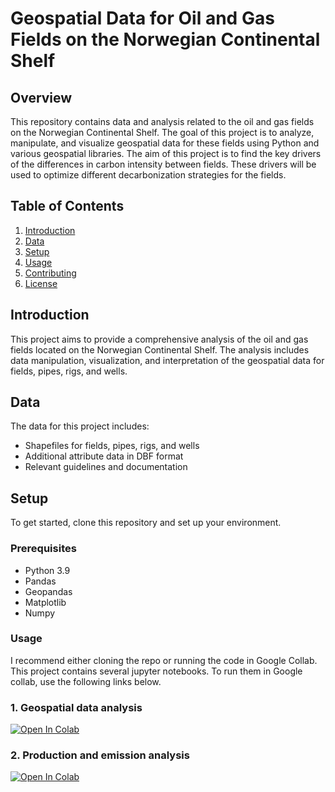 # Geospatial Data for Oil and Gas Fields on the Norwegian Continental Shelf

## Overview

This repository contains data and analysis related to the oil and gas fields on the Norwegian Continental Shelf. The goal of this project is to analyze, manipulate, and visualize geospatial data for these fields using Python and various geospatial libraries. The aim of this project is to find the key drivers of the differences in carbon intensity between fields. These drivers will be used to optimize different decarbonization strategies for the fields.

## Table of Contents

1. [Introduction](#introduction)
2. [Data](#data)
3. [Setup](#setup)
4. [Usage](#usage)
5. [Contributing](#contributing)
6. [License](#license)

## Introduction

This project aims to provide a comprehensive analysis of the oil and gas fields located on the Norwegian Continental Shelf. The analysis includes data manipulation, visualization, and interpretation of the geospatial data for fields, pipes, rigs, and wells.

## Data

The data for this project includes:
- Shapefiles for fields, pipes, rigs, and wells
- Additional attribute data in DBF format
- Relevant guidelines and documentation

## Setup

To get started, clone this repository and set up your environment.

### Prerequisites

- Python 3.9
- Pandas
- Geopandas
- Matplotlib
- Numpy

### Usage

I recommend either cloning the repo or running the code in Google Collab. This project contains several jupyter notebooks. To run them in Google collab, use the following links below.

### 1. Geospatial data analysis

[![Open In Colab](https://colab.research.google.com/assets/colab-badge.svg)](https://colab.research.google.com/github.com/percw/Norwegian_oil_gas_decarbonization/blob/main/notebooks/norwegian_shelf.ipynb)

### 2. Production and emission analysis

[![Open In Colab](https://colab.research.google.com/assets/colab-badge.svg)](https://colab.research.google.com/github.com/percw/Norwegian_oil_gas_decarbonization/blob/main/notebooks/production_emission_data.ipynb)